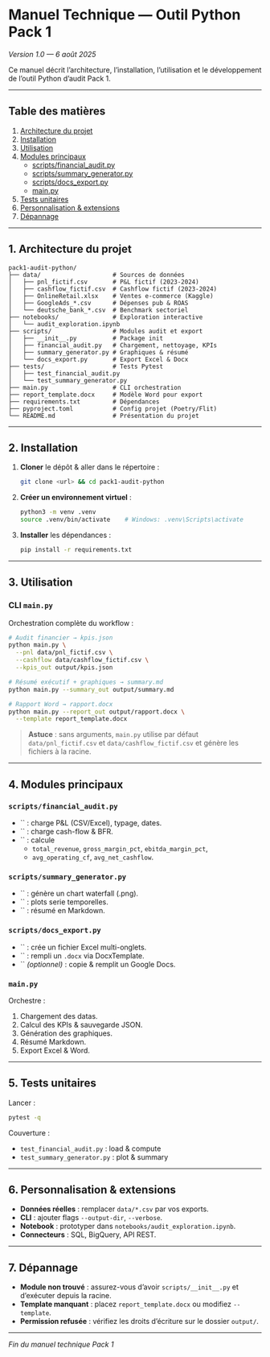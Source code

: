 # Manuel Technique — Outil Python Pack 1

*Version 1.0 — 6 août 2025*

Ce manuel décrit l’architecture, l’installation, l’utilisation et le développement de l’outil Python d’audit Pack 1.

---

## Table des matières

1. [Architecture du projet](#architecture-du-projet)
2. [Installation](#installation)
3. [Utilisation](#utilisation)
4. [Modules principaux](#modules-principaux)
   - [scripts/financial\_audit.py](#scriptsfinancial_auditpy)
   - [scripts/summary\_generator.py](#scriptssummary_generatorpy)
   - [scripts/docs\_export.py](#scriptsdocs_exportpy)
   - [main.py](#mainpy)
5. [Tests unitaires](#tests-unitaires)
6. [Personnalisation & extensions](#personnalisation--extensions)
7. [Dépannage](#dépannage)

---

## 1. Architecture du projet

```
pack1-audit-python/
├── data/                    # Sources de données
│   ├── pnl_fictif.csv       # P&L fictif (2023‑2024)
│   ├── cashflow_fictif.csv  # Cashflow fictif (2023‑2024)
│   ├── OnlineRetail.xlsx    # Ventes e‑commerce (Kaggle)
│   ├── GoogleAds_*.csv      # Dépenses pub & ROAS
│   └── deutsche_bank_*.csv  # Benchmark sectoriel
├── notebooks/               # Exploration interactive
│   └── audit_exploration.ipynb
├── scripts/                 # Modules audit et export
│   ├── __init__.py          # Package init
│   ├── financial_audit.py   # Chargement, nettoyage, KPIs
│   ├── summary_generator.py # Graphiques & résumé
│   └── docs_export.py       # Export Excel & Docx
├── tests/                   # Tests Pytest
│   ├── test_financial_audit.py
│   └── test_summary_generator.py
├── main.py                  # CLI orchestration
├── report_template.docx     # Modèle Word pour export
├── requirements.txt         # Dépendances
├── pyproject.toml           # Config projet (Poetry/Flit)
└── README.md                # Présentation du projet
```

---

## 2. Installation

1. **Cloner** le dépôt & aller dans le répertoire :
   ```bash
   git clone <url> && cd pack1-audit-python
   ```
2. **Créer un environnement virtuel** :
   ```bash
   python3 -m venv .venv
   source .venv/bin/activate    # Windows: .venv\Scripts\activate
   ```
3. **Installer** les dépendances :
   ```bash
   pip install -r requirements.txt
   ```

---

## 3. Utilisation

### CLI `main.py`

Orchestration complète du workflow :

```bash
# Audit financier → kpis.json
python main.py \
  --pnl data/pnl_fictif.csv \
  --cashflow data/cashflow_fictif.csv \
  --kpis_out output/kpis.json

# Résumé exécutif + graphiques → summary.md
python main.py --summary_out output/summary.md

# Rapport Word → rapport.docx
python main.py --report_out output/rapport.docx \
  --template report_template.docx
```

> **Astuce** : sans arguments, `main.py` utilise par défaut `data/pnl_fictif.csv` et `data/cashflow_fictif.csv` et génère les fichiers à la racine.

---

## 4. Modules principaux

### `scripts/financial_audit.py`

- `` : charge P&L (CSV/Excel), typage, dates.
- `` : charge cash-flow & BFR.
- `` : calcule
  - `total_revenue`, `gross_margin_pct`, `ebitda_margin_pct`,
  - `avg_operating_cf`, `avg_net_cashflow`.

### `scripts/summary_generator.py`

- `` : génère un chart waterfall (.png).
- `` : plots serie temporelles.
- `` : résumé en Markdown.

### `scripts/docs_export.py`

- `` : crée un fichier Excel multi-onglets.
- `` : rempli un `.docx` via DocxTemplate.
- `` *(optionnel)* : copie & remplit un Google Docs.

### `main.py`

Orchestre :

1. Chargement des datas.
2. Calcul des KPIs & sauvegarde JSON.
3. Génération des graphiques.
4. Résumé Markdown.
5. Export Excel & Word.

---

## 5. Tests unitaires

Lancer :

```bash
pytest -q
```

Couverture :

- `test_financial_audit.py` : load & compute
- `test_summary_generator.py` : plot & summary

---

## 6. Personnalisation & extensions

- **Données réelles** : remplacer `data/*.csv` par vos exports.
- **CLI** : ajouter flags `--output-dir`, `--verbose`.
- **Notebook** : prototyper dans `notebooks/audit_exploration.ipynb`.
- **Connecteurs** : SQL, BigQuery, API REST.

---

## 7. Dépannage

- **Module non trouvé** : assurez-vous d’avoir `scripts/__init__.py` et d’exécuter depuis la racine.
- **Template manquant** : placez `report_template.docx` ou modifiez `--template`.
- **Permission refusée** : vérifiez les droits d’écriture sur le dossier `output/`.

---

*Fin du manuel technique Pack 1*

